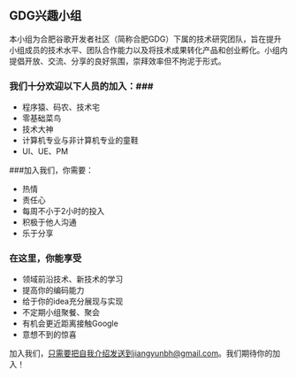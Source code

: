 GDG兴趣小组
---


本小组为合肥谷歌开发者社区（简称合肥GDG）下属的技术研究团队，旨在提升小组成员的技术水平、团队合作能力以及将技术成果转化产品和创业孵化。小组内提倡开放、交流、分享的良好氛围，崇拜效率但不拘泥于形式。
  
### 我们十分欢迎以下人员的加入：###

- 程序猿、码农、技术宅
- 零基础菜鸟
- 技术大神
- 计算机专业与非计算机专业的童鞋
-  UI、UE、PM
  
###加入我们，你需要：
- 热情
- 责任心
- 每周不小于2小时的投入
- 积极于他人沟通
- 乐于分享
### 在这里，你能享受
- 领域前沿技术、新技术的学习
- 提高你的编码能力
- 给于你的idea充分展现与实现
- 不定期小组聚餐、聚会
- 有机会更近距离接触Google
- 意想不到的惊喜
  
加入我们，只需要把自我介绍发送到jiangyunbh@gmail.com。我们期待你的加入！



